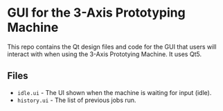 # GUI for the 3-Axis Prototyping Machine

This repo contains the Qt design files and code for the GUI that users will
interact with when using the 3-Axis Prototying Machine. It uses Qt5.

## Files

- `idle.ui` - The UI shown when the machine is waiting for input (idle).
- `history.ui` - The list of previous jobs run.
